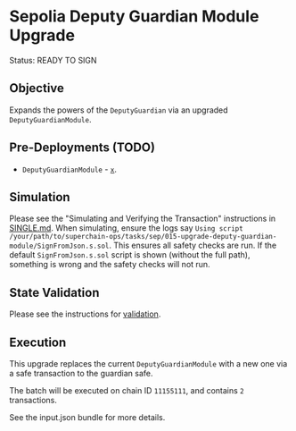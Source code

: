 # Sepolia Deputy Guardian Module Upgrade

Status: READY TO SIGN

## Objective

Expands the powers of the `DeputyGuardian` via an upgraded `DeputyGuardianModule`.

## Pre-Deployments (TODO)

- `DeputyGuardianModule` - [`x`](https://sepolia.etherscan.io/address/x).

## Simulation

Please see the "Simulating and Verifying the Transaction" instructions in [SINGLE.md](../../../SINGLE.md).
When simulating, ensure the logs say `Using script /your/path/to/superchain-ops/tasks/sep/015-upgrade-deputy-guardian-module/SignFromJson.s.sol`.
This ensures all safety checks are run. If the default `SignFromJson.s.sol` script is shown (without the full path), something is wrong and the safety checks will not run.

## State Validation

Please see the instructions for [validation](./VALIDATION.md).

## Execution

This upgrade replaces the current `DeputyGuardianModule` with a new one via a safe transaction to the guardian safe.

The batch will be executed on chain ID `11155111`, and contains `2` transactions.

See the input.json bundle for more details.
